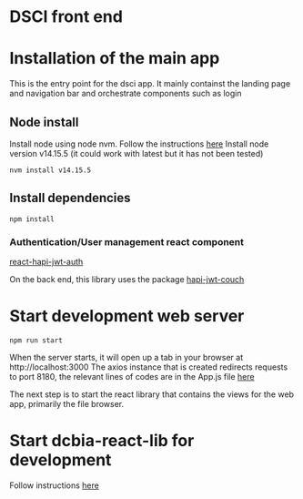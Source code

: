 # DSCI front end

# Installation of the main app

This is the entry point for the dsci app. It mainly containst the landing page and navigation bar and orchestrate components such as login

## Node install 

Install node using node nvm. Follow the instructions [here](https://github.com/nvm-sh/nvm)
Install node version v14.15.5 (it could work with latest but it has not been tested)

```
nvm install v14.15.5
```

## Install dependencies

```
npm install
```

### Authentication/User management react component

[react-hapi-jwt-auth](https://github.com/juanprietob/react-hapi-jwt-auth)

On the back end, this library uses the package [hapi-jwt-couch](https://github.com/juanprietob/hapi-jwt-couch/tree/master/src/hapi-jwt-couch)

# Start development web server

```
npm run start
```

When the server starts, it will open up a tab in your browser at http://localhost:3000 
The axios instance that is created redirects requests to port 8180, the relevant lines of codes are in the App.js file [here](https://github.com/DCBIA-OrthoLab/dsci/blob/master/src/dcbia-react-main/src/App.js#L43-L47)

The next step is to start the react library that contains the views for the web app, primarily the file browser. 


# Start dcbia-react-lib for development

Follow instructions [here](https://github.com/DCBIA-OrthoLab/dsci/tree/master/src/dcbia-react-lib)
